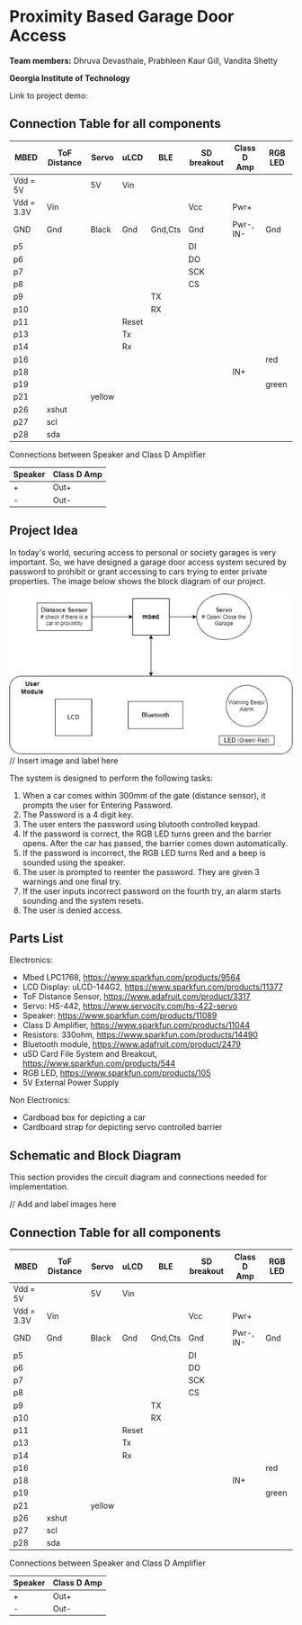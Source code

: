 # Proximity Based Garage Door Access
**Team members:** Dhruva Devasthale, Prabhleen Kaur Gill, Vandita Shetty

**Georgia Institute of Technology**

Link to project demo: 

## Connection Table for all components

| MBED | ToF Distance | Servo | uLCD | BLE | SD breakout | Class D Amp | RGB LED |
| ---- | ------------ | ---- | --- | ----------- | ----- | ----------- | ------- |
| Vdd = 5V | | 5V | Vin | | |
| Vdd = 3.3V | Vin | | | | Vcc | Pwr+ | 
| GND | Gnd | Black | Gnd | Gnd,Cts | Gnd | Pwr-, IN- | Gnd |
| p5 | | | | | DI |
| p6 | | | | | DO |
| p7 | | | | | SCK |
| p8 | | | | | CS |
| p9 | | | | TX | |
| p10 | | | | RX | |
| p11 | | | Reset | | |
| p13 | | | Tx | | |
| p14 | | | Rx | | |
| p16 | | | | | | | red | 
| p18 | | | | | | IN+ |
| p19 | | | | | | | green |
| p21 | | yellow |
| p26 | xshut | 
| p27 | scl |
| p28 | sda |

Connections between Speaker and Class D Amplifier

| Speaker | Class D Amp |
| ------- | ----------- |
| + | Out+ |
| - | Out- |


## Project Idea

In today's world, securing access to personal or society garages is very important. So, we have designed a garage door access system secured by password to prohibit or grant accessing to cars trying to enter private properties. 
The image below shows the block diagram of our project.

![Block diagram](https://github.com/vshetty33/ECE4180-final-project/blob/main/Mbed_Block_Diagram%20(1).jpg)
// Insert image and label here

The system is designed to perform the following tasks:

1. When a car comes within 300mm of the gate (distance sensor), it prompts the user for Entering Password.
2. The Password is a 4 digit key.
3. The user enters the password using blutooth controlled keypad.
4. If the password is correct, the RGB LED turns green and the barrier opens. After the car has passed, the barrier comes down automatically.
5. If the password is incorrect, the RGB LED turns Red and a beep is sounded using the speaker.
6. The user is prompted to reenter the password. They are given 3 warnings and one final try.
7. If the user inputs incorrect password on the fourth try, an alarm starts sounding and the system resets.
8. The user is denied access.

## Parts List

Electronics:

* Mbed LPC1768, https://www.sparkfun.com/products/9564
* LCD Display: uLCD-144G2, https://www.sparkfun.com/products/11377
* ToF Distance Sensor, https://www.adafruit.com/product/3317
* Servo: HS-442, https://www.servocity.com/hs-422-servo
* Speaker: https://www.sparkfun.com/products/11089
* Class D Amplifier, https://www.sparkfun.com/products/11044
* Resistors: 330ohm, https://www.sparkfun.com/products/14490
* Bluetooth module, https://www.adafruit.com/product/2479
* uSD Card File System and Breakout, https://www.sparkfun.com/products/544
* RGB LED, https://www.sparkfun.com/products/105
* 5V External Power Supply
 

Non Electronics: 

* Cardboad box for depicting a car
* Cardboard strap for depicting servo controlled barrier

## Schematic and Block Diagram
This section provides the circuit diagram and connections needed for implementation.

// Add and label images here

## Connection Table for all components

| MBED | ToF Distance | Servo | uLCD | BLE | SD breakout | Class D Amp | RGB LED |
| ---- | ------------ | ---- | --- | ----------- | ----- | ----------- | ------- |
| Vdd = 5V | | 5V | Vin | | |
| Vdd = 3.3V | Vin | | | | Vcc | Pwr+ | 
| GND | Gnd | Black | Gnd | Gnd,Cts | Gnd | Pwr-, IN- | Gnd |
| p5 | | | | | DI |
| p6 | | | | | DO |
| p7 | | | | | SCK |
| p8 | | | | | CS |
| p9 | | | | TX | |
| p10 | | | | RX | |
| p11 | | | Reset | | |
| p13 | | | Tx | | |
| p14 | | | Rx | | |
| p16 | | | | | | | red | 
| p18 | | | | | | IN+ |
| p19 | | | | | | | green |
| p21 | | yellow |
| p26 | xshut | 
| p27 | scl |
| p28 | sda |

Connections between Speaker and Class D Amplifier

| Speaker | Class D Amp |
| ------- | ----------- |
| + | Out+ |
| - | Out- |
